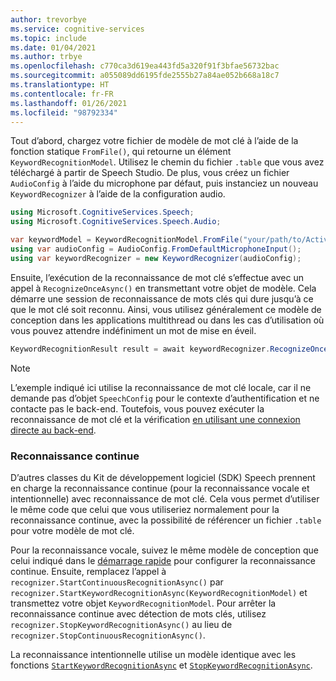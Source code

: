 ```yaml
---
author: trevorbye
ms.service: cognitive-services
ms.topic: include
ms.date: 01/04/2021
ms.author: trbye
ms.openlocfilehash: c770ca3d619ea443fd5a320f91f3bfae56732bac
ms.sourcegitcommit: a055089dd6195fde2555b27a84ae052b668a18c7
ms.translationtype: HT
ms.contentlocale: fr-FR
ms.lasthandoff: 01/26/2021
ms.locfileid: "98792334"
---
```

Tout d’abord, chargez votre fichier de modèle de mot clé à l’aide de la fonction statique `FromFile()`, qui retourne un élément `KeywordRecognitionModel`. Utilisez le chemin du fichier `.table` que vous avez téléchargé à partir de Speech Studio. De plus, vous créez un fichier `AudioConfig` à l’aide du microphone par défaut, puis instanciez un nouveau `KeywordRecognizer` à l’aide de la configuration audio.

```csharp
using Microsoft.CognitiveServices.Speech;
using Microsoft.CognitiveServices.Speech.Audio;

var keywordModel = KeywordRecognitionModel.FromFile("your/path/to/Activate_device.table");
using var audioConfig = AudioConfig.FromDefaultMicrophoneInput();
using var keywordRecognizer = new KeywordRecognizer(audioConfig);
```

Ensuite, l’exécution de la reconnaissance de mot clé s’effectue avec un appel à `RecognizeOnceAsync()` en transmettant votre objet de modèle. Cela démarre une session de reconnaissance de mots clés qui dure jusqu’à ce que le mot clé soit reconnu. Ainsi, vous utilisez généralement ce modèle de conception dans les applications multithread ou dans les cas d’utilisation où vous pouvez attendre indéfiniment un mot de mise en éveil.

```csharp
KeywordRecognitionResult result = await keywordRecognizer.RecognizeOnceAsync(keywordModel);
```

> [!NOTE]
> L’exemple indiqué ici utilise la reconnaissance de mot clé locale, car il ne demande pas d’objet `SpeechConfig` pour le contexte d’authentification et ne contacte pas le back-end. Toutefois, vous pouvez exécuter la reconnaissance de mot clé et la vérification [en utilisant une connexion directe au back-end](../../../tutorial-voice-enable-your-bot-speech-sdk.md#view-the-source-code-that-enables-keyword).

### <a name="continuous-recognition"></a>Reconnaissance continue

D’autres classes du Kit de développement logiciel (SDK) Speech prennent en charge la reconnaissance continue (pour la reconnaissance vocale et intentionnelle) avec reconnaissance de mot clé. Cela vous permet d’utiliser le même code que celui que vous utiliseriez normalement pour la reconnaissance continue, avec la possibilité de référencer un fichier `.table` pour votre modèle de mot clé.

Pour la reconnaissance vocale, suivez le même modèle de conception que celui indiqué dans le [démarrage rapide](../../../get-started-speech-to-text.md?pivots=programming-language-csharp&tabs=script%2cbrowser%2cwindowsinstall#continuous-recognition) pour configurer la reconnaissance continue. Ensuite, remplacez l’appel à `recognizer.StartContinuousRecognitionAsync()` par `recognizer.StartKeywordRecognitionAsync(KeywordRecognitionModel)` et transmettez votre objet `KeywordRecognitionModel`. Pour arrêter la reconnaissance continue avec détection de mots clés, utilisez `recognizer.StopKeywordRecognitionAsync()` au lieu de `recognizer.StopContinuousRecognitionAsync()`.

La reconnaissance intentionnelle utilise un modèle identique avec les fonctions [`StartKeywordRecognitionAsync`](/dotnet/api/microsoft.cognitiveservices.speech.intent.intentrecognizer.startkeywordrecognitionasync?view=azure-dotnet#Microsoft_CognitiveServices_Speech_Intent_IntentRecognizer_StartKeywordRecognitionAsync_Microsoft_CognitiveServices_Speech_KeywordRecognitionModel_) et [`StopKeywordRecognitionAsync`](/dotnet/api/microsoft.cognitiveservices.speech.intent.intentrecognizer.stopkeywordrecognitionasync?view=azure-dotnet#Microsoft_CognitiveServices_Speech_Intent_IntentRecognizer_StopKeywordRecognitionAsync).